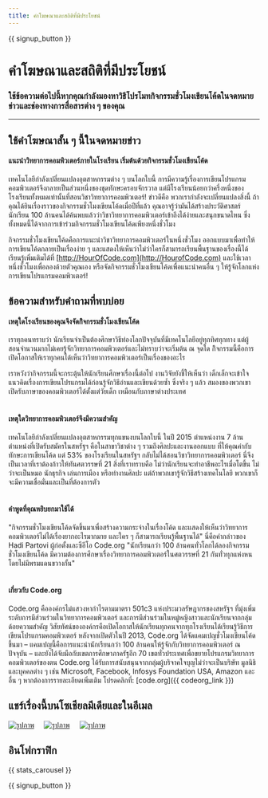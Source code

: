 ```yaml
---
title: คำโฆษณาและสถิติที่มีประโยชน์
---
```


<a id="blurb"></a>

{{ signup_button }}

# คำโฆษณาและสถิติที่มีประโยชน์

### ใช้ข้อความต่อไปนี้หากคุณกำลังมองหาวิธีโปรโมทกิจกรรมชั่วโมงเขียนโค้ดในจดหมายข่าวและช่องทางการสื่อสารต่าง ๆ ของคุณ

* * *

## ใช้คำโฆษณาสั้น ๆ นี้ในจดหมายข่าว

#### แนะนำวิทยาการคอมพิวเตอร์ภายในโรงเรียน เริ่มต้นด้วยกิจกรรมชั่วโมงเขียนโค้ด

เทคโนโลยีกำลังเปลี่ยนแปลงอุตสาหกรรมต่าง ๆ บนโลกใบนี้ การมีความรู้เรื่องการเขียนโปรแกรมคอมพิวเตอร์จึงกลายเป็นส่วนหนึ่งของชุดทักษะครอบจักรวาล แต่มีโรงเรียนน้อยกว่าครี่งหนึ่งของโรงเรียนทั้งหมดเท่านั้นที่สอนวิชาวิทยาการคอมพิวเตอร์! ข่าวดีคือ พวกเรากำลังจะเปลี่ยนแปลงสิ่งนี้ ถ้าคุณได้ยินเรื่องราวของกิจกรรมชั่วโมงเขียนโค้ดเมื่อปีที่แล้ว คุณอาจรู้ว่ามันได้สร้างประวัติศาสตร์ นักเรียน 100 ล้านคนได้ค้นพบแล้วว่าวิชาวิทยาการคอมพิวเตอร์เข้าถึงได้ง่ายและสนุกขนาดไหน ซึ่งทั้งหมดนี้ได้จากการเข้าร่วมกิจกรรมชั่วโมงเขียนโค้ดเพียงหนึ่งชั่วโมง

กิจกรรมชั่วโมงเขียนโค้ดคือการแนะนำวิชาวิทยาการคอมพิวเตอร์ในหนึ่งชั่วโมง ออกแบบมาเพื่อทำให้การเขียนโค้ดกลายเป็นเรื่องง่าย ๆ และแสดงให้เห็นว่าไม่ว่าใครก็สามารถเรียนพื้นฐานของเรื่องนี้ได้ เรียนรู้เพิ่มเติมได้ที่ [http://HourOfCode.com](http://HourofCode.com) และใช้เวลาหนึ่งชั่วโมงเพื่อลองด้วยตัวคุณเอง หรือจัดกิจกรรมชั่วโมงเขียนโค้ดเพื่อแนะนำคนอื่น ๆ ให้รู้จักโลกแห่งการเขียนโปรแกรมคอมพิวเตอร์!

## ข้อความสำหรับคำถามที่พบบ่อย

#### เหตุใดโรงเรียนของคุณจึงจัดกิิจกรรมชั่วโมงเขียนโค้ด

เราทุกคนทราบว่า นักเรียนจำเป็นต้องศึกษาวิธีท่องโลกปัจจุบันที่มีเทคโนโลยีอยู่ทุกทิศทุกทาง แต่ผู้สอนจำนวนมากไม่เคยรู้จักวิทยาการคอมพิวเตอร์และไม่ทราบว่าจะเริ่มต้น ณ จุดใด กิิจกรรมนี้คือการเปิดโอกาสให้เราทุกคนได้เห็นว่าวิทยาการคอมพิวเตอร์เป็นเรื่องของอะไร

เราหวังว่ากิจกรรมนี้จะกระตุ้นให้นักเรียนศึกษาเรื่องนี้ต่อไป งานวิจัยยังชี้ให้เห็นว่า เด็กเล็กจะเข้าใจแนวคิดเรื่องการเขียนโปรแกรมได้ก่อนรู้จักวิธีอ่านและเขียนด้วยซ้ำ ซึ่งจริง ๆ แล้ว สมองของพวกเขาเปิดรับภาษาของคอมพิวเตอร์ได้ตั้งแต่วัยเด็ก เหมือนกับภาษาต่างประเทศ <br /> <br />

#### เหตุใดวิทยาการคอมพิวเตอร์จึงมีความสำคัญ

เทคโนโลยีกำลังเปลี่ยนแปลงอุตสาหกรรมทุกแขนงบนโลกใบนี้ ในปี 2015 ตำแหน่งงาน 7 ล้านตำแหน่งที่เปิดรับสมัครในสหรัฐฯ คือในสาขาวิชาต่าง ๆ รวมถึงศิลปะและงานออกแบบ ที่ให้คุณค่ากับทักษะการเขียนโค้ด แต่ 53% ของโรงเรียนในสหรัฐฯ กลับไม่ได้สอนวิชาวิทยาการคอมพิวเตอร์ นี่จึงเป็นเวลาที่เราต้องก้าวให้ทันศตวรรษที่ 21 สิ่งที่เราทราบคือ ไม่ว่านักเรียนจะทำอาชีพอะไรเมื่อโตขึ้น ไม่ว่าจะเป็นหมอ นักธุรกิจ เล่นการเมือง หรือทำงานศิลปะ แต่ถ้าพวกเขารู้จักวิธีสร้างเทคโนโลยี พวกเขาก็จะมีความเชื่อมั่นและเป็นที่ต้องการตัว <br /> <br />

#### คำพูดที่คุณหยิบยกมาใช้ได้

"กิจกรรมชั่วโมงเขียนโค้ดจัดขึ้นมาเพื่อสร้างความกระจ่างในเรื่องโค้ด และแสดงให้เห็นว่าวิทยาการคอมพิวเตอร์ไม่ได้เรื่องยากอะไรมากมาย และใคร ๆ ก็สามารถเรียนรู้พื้นฐานได้" นี่คือคำกล่าวของ Hadi Partovi ผู้ก่อตั้งและซีอีโอ Code.org "นักเรียนกว่า 100 ล้านคนทั่วโลกได้ลองกิจกรรมชั่วโมงเขียนโค้ด มีความต้องการศึกษาเรื่องวิทยาการคอมพิวเตอร์ในศตวรรษที่ 21 กันทั่วทุกแห่งหน โดยไม่มีพรมแดนขวางกั้น" <br /> <br />

#### เกี่ยวกับ Code.org

Code.org คือองค์กรไม่แสวงหากำไรตามมาตรา 501c3 แห่งประมวลรัษฎากรของสหรัฐฯ ที่มุ่งเพิ่มระดับการมีส่วนร่วมในวิทยาการคอมพิวเตอร์ และการมีส่วนร่วมในหมู่หญิงสาวและนักเรียนจากกลุ่มด้อยความสำคัญ วิสัยทัศน์ขององค์กรคือเปิดโอกาสให้นักเรียนทุกคนจากทุกโรงเรียนได้เรียนรู้วิธีการเขียนโปรแกรมคอมพิวเตอร์ หลังจากเปิดตัวในปี 2013, Code.org ได้จัดแคมเปญชั่วโมงเขียนโค้ดขึ้นมา – แคมเปญนี้คือการแนะนำนักเรียนกว่า 100 ล้านคนให้รู้จักกับวิทยาการคอมพิวเตอร์ ณ ปัจจุบัน – และยังได้จับมือกับเขตการศึกษาภาครัฐอีก 70 เขตทั่วประเทศเพื่อขยายโปรแกรมวิทยาการคอมพิวเตอร์ของตน Code.org ได้รับการสนับสนุนจากกลุ่มผู้บริจาคใจบุญไม่ว่าจะเป็นบริษัท มูลนิธิและบุคคลต่าง ๆ เช่น Microsoft, Facebook, Infosys Foundation USA, Amazon และอื่น ๆ หากต้องการรายละเอียดเพิ่มเติม โปรดคลิกที่: [code.org]({{ codeorg_link }})

## แชร์เรื่องนี้บนโซเชียลมีเดียและในอีเมล

[![รูปภาพ](/images/social-media/fit-250/social-1.png)](/images/social-media/social-1.png)&nbsp;&nbsp;&nbsp;&nbsp; [![รูปภาพ](/images/social-media/fit-250/social-2.png)](/images/social-media/social-2.png)&nbsp;&nbsp;&nbsp;&nbsp; [![รูปภาพ](/images/social-media/fit-250/social-3.png)](/images/social-media/social-3.png)&nbsp;&nbsp;&nbsp;&nbsp;

<a id="infographics"></a>

## อินโฟกราฟิก

{{ stats_carousel }}

{{ signup_button }}
